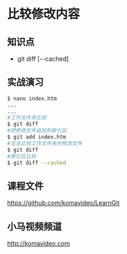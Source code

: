 比较修改内容
===========

## 知识点

* git diff [--cached]

## 实战演习

~~~bash
$ nano index.htm
...
...
#工作文件夹比较
$ git diff
#把修改文件追加到索引区
$ git add index.htm
#无法比较工作文件夹的修改文件
$ git diff
#索引区比较
$ git diff --cached
~~~

## 课程文件

https://github.com/komavideo/LearnGit

## 小马视频频道

http://komavideo.com
